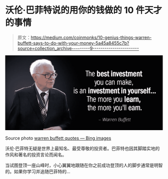 # 沃伦·巴菲特说的用你的钱做的 10 件天才的事情

> 原文：<https://medium.com/coinmonks/10-genius-things-warren-buffett-says-to-do-with-your-money-5a45a8455c7b?source=collection_archive---------9----------------------->

![](img/ebee09377f622d742ca5542644fc5efe.png)

Source photo [warren buffett quotes — Bing images](https://www.bing.com/images/search?view=detailV2&ccid=%2fDlOQDk2&id=4B328A2540E00215E7B6E5BB448774C14439DEAF&thid=OIP._DlOQDk2pjuSmyjGZFdJHwHaDh&mediaurl=https%3a%2f%2fmarketmegood.com%2fblog%2fwp-content%2fuploads%2f2020%2f12%2fWarren-Buffett-Quotes-on-Leadership-and-Success-4.jpg&cdnurl=https%3a%2f%2fth.bing.com%2fth%2fid%2fR.fc394e403936a63b929b28c66457491f%3frik%3dr945RMF0h0S75Q%26pid%3dImgRaw%26r%3d0&exph=572&expw=1200&q=warren+buffett+quotes&simid=607989166913308563&FORM=IRPRST&ck=DD2E24CA161D19BF7A2ABA3DE845B823&selectedIndex=6&ajaxhist=0&ajaxserp=0)

沃伦·巴菲特无疑是世界上最知名、最受尊敬的投资者。巴菲特也因其脚踏实地的作风和著名的投资言论而闻名。

当试图登顶一座山峰时，小心翼翼地跟随在你之前成功登顶的人的脚步通常是明智的。如果你学习并追随巴菲特的…